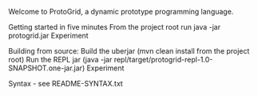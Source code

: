Welcome to ProtoGrid, a dynamic prototype programming language.

Getting started in five minutes
    From the project root run java -jar protogrid.jar
    Experiment

Building from source:
    Build the uberjar (mvn clean install from the project root)
    Run the REPL jar (java -jar repl/target/protogrid-repl-1.0-SNAPSHOT.one-jar.jar)
    Experiment

Syntax - see README-SYNTAX.txt

